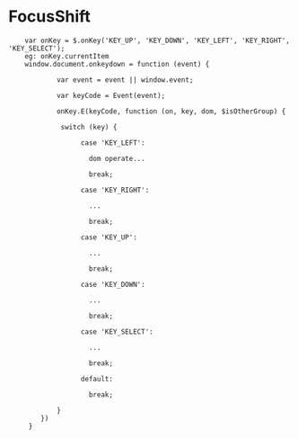 # FocusShift

        var onKey = $.onKey('KEY_UP', 'KEY_DOWN', 'KEY_LEFT', 'KEY_RIGHT', 'KEY_SELECT');
        eg: onKey.currentItem
        window.document.onkeydown = function (event) {
        
                var event = event || window.event;
                
                var keyCode = Event(event);
                
                onKey.E(keyCode, function (on, key, dom, $isOtherGroup) {
                
                 switch (key) {
                 
                      case 'KEY_LEFT':
                      
                        dom operate...
                        
                        break;
                        
                      case 'KEY_RIGHT':
                      
                        ...
                        
                        break;
                        
                      case 'KEY_UP':
                      
                        ...
                        
                        break;
                        
                      case 'KEY_DOWN':
                      
                        ...
                        
                        break;
                        
                      case 'KEY_SELECT':
                      
                        ...
                        
                        break;
                        
                      default:
                      
                        break;
                        
                }
            })
         }
